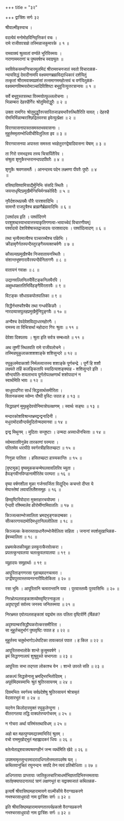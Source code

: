 +++
title = "३२"

+++
द्वात्रिंशः सर्गः ३२  
  
श्रीवाल्मीइरुवाच ।  
  
वदत्येवं मनोमोहविनिवृत्तिकरं वचः ।  
रामे राजीवपत्राक्षे तस्मिन्राजकुमारके ॥ १ ॥  
  
रामवाक्यं श्रुतवतां वर्ण्यते भूरिविस्मयः ।  
नराणाममराणां च पुष्पवर्षश्च स्वाज्ञ्युतः ॥  
  
स्वविवेकसम्यग्विचारमूलमिदं श्रीरामवचनजातं स्वतो विचारा##-  
न्यायसिद्धं देवादीनामपि वक्ष्यमाणब्रह्मविद्याधिकारं दर्शयितुं   
तत्कृतां श्रीरामवाक्यप्रशंसां तत्समागममहोत्सवं च वर्णयितु##-  
वक्ष्यमाणविष्मयरोमाञ्चादिविशिष्टा बभूवुरित्युत्तरत्रान्वयः ॥ १ ॥  
  
सर्वे बभूवुस्तत्रस्था विस्मयोत्फुल्ललोचनाः ।  
भिन्नाम्बरा देहरुहैर्गिरः श्रोतुमिवोद्धुरैः ॥ २ ॥  
  
उक्ता रामगिरः श्रोतुमुद्धुरैरुत्सारितजाड्यभारैरुत्थितैरिति यावत् । देहरुहै   
रोमभिर्भिन्नाम्बराश्छिद्रितवस्त्रा इवेत्युत्प्रेक्षा ॥ २ ॥  
  
विरागवासनापास्तसमस्तभववासनाः ।  
मुहूर्तममृताम्भोधिवीचीविलुलिता इव ॥ ३ ॥  
  
विरागवासनया अपास्ता समस्ता भवहेतुरागद्वेषादिवासना येषाम् ॥ ३ ॥  
  
ता गिरो रामभद्रस्य तस्य चित्रार्पितैरिव ।  
संश्रुता शृणुकैरन्तरानन्दपदपीवरैः ॥ ४ ॥  
  
शृणुकैः श्रवणसमर्तैः । आनन्दस्य पदेन लक्ष्मणा पीवरैः पुष्टैः ॥ ४   
॥  
  
वसिष्ठविश्वामित्राद्यैर्मुनिभिः संसदि स्थितैः ।  
जयन्तधृष्टिप्रमुखैर्मन्त्रिभिर्मन्त्रकोविदैः ॥ ५ ॥  
  
नृपैर्दशरथप्रख्यैः पौरैः पारशवादिभिः ।  
सामन्तै राजपुत्रैश्च ब्राह्मणैर्ब्रह्मवादिभिः ॥ ६ ॥  
  
[पर्श्वादय इति । पर्श्वादिगणे   
परशुशब्दस्याभावात्तस्याकृतिगणत्वा-भावाच्चेदं विचारणीयम्]   
पर्श्वादयो देशविशेषास्तद्राजादयः पारशवादयः । पर्श्वादित्वादण् ॥ ६ ॥  
  
तथा भृत्यैरमात्यैश्च पञ्चरस्थैश्च पक्षिभिः ।  
क्रीडामृगैर्गतस्पन्दैस्तुरङ्गैस्त्यक्तचर्वणैः ॥ ७ ॥  
  
कौसल्याप्रमुखैश्चैव निजवातायनस्थितैः ।  
संशान्तभूषणारावैरस्पन्दैर्वनितागणैः ॥ ८ ॥  
  
वातायनं गवाक्षः ॥ ८ ॥  
  
उद्यानवल्लिनिलयैर्विटङ्कनिलयैरपि ।  
अक्षुब्धपक्षततिभिर्विहङ्गैर्विरतारवैः ॥ ९ ॥  
  
विटङ्कः सौधाग्रकपोतपालिका ॥ ९ ॥  
  
सिद्धैर्नभश्चरैश्चैव तथा गन्धर्वकिन्नरैः ।  
नारदव्यासपुलहप्रमुखैर्मुनिपुङ्गवैः ॥ १० ॥  
  
अन्यैश्च देवदेवेशविद्याधरमहोरगैः ।  
रामस्य ता विचित्रार्था महोदारा गिरः श्रुताः ॥ ११ ॥  
  
देवेशा दिक्पतयः । श्रुता इति सर्वत्र सम्बध्यते ॥ ११ ॥  
  
अथ तूष्णीं स्थितवति रामे राजीवलोचने ।  
तस्मिन्रघुकुलाकाशशशाङ्के शशिसुन्दरे ॥ १२ ॥  
  
रघुकुलमेवाकाशो निर्मलत्वात्तस्य शशाङ्के पूर्णचन्द्रे । पूर्णे हि शशौ   
लक्ष्यते तर्हि कलङ्कितापि स्यादित्याशङ्क्याह - शशिसुन्दरे इति ।   
सौन्दर्याति-शयलाभाय पूर्णतोपलक्षणार्थं शशोपादानं न   
स्वार्थमिति भावः ॥ १२ ॥  
  
साधुवादगिरा सार्धं सिद्धसार्थसमीरिता ।  
वितानकसमा व्योम्नः पौष्पी वृस्टिः पपात ह ॥ १३ ॥  
  
सिद्धग्रहणं मुमुक्ष्हुदेवयोनिमात्रोपलक्षणम् । स्वार्थः सङ्घः ॥ १३ ॥  
  
मन्दारकोशविश्रान्तभ्रमद्वन्द्वनादिनी ।  
मधुरामोदसौन्दर्यमुदितोन्मदमानवा ॥ १४ ॥  
  
द्वन्द्व मिथुनम् । मुदिताः सन्तुष्टाः । उन्मदा अस्वाधीनचित्ताः ॥ १४ ॥  
  
व्योमवातविनुन्नेव तारकाणां परम्परा ।  
पतितमेव धरापीठे स्वर्गस्त्रीहसितच्छटा ॥ १५ ॥  
  
निनुन्ना पातिता । हसितच्छटा हास्यकान्तिः ॥ १५ ॥  
  
[वृष्टमूक] वृष्यमूककचन्मेघलवावलिरिव च्युता ।  
हैयङ्गवीनपिण्डानामीरितेव परम्परा ॥ १६ ॥  
  
वृष्या वर्षणशीला मूका गर्जनवर्जिता विद्युद्भिः कचन्तो दीप्ता ये   
मेघास्तेषां लवावलिर्लेशसमूहः ॥ १६ ॥  
  
हिमवृष्टिरिवोदारा मुक्ताहारचयोपमा ।  
ऐन्दवी रश्मिमालेव क्षीरोर्मीणामिवाततिः ॥ १७ ॥  
  
किञ्जल्काम्भोजवलिता भ्रमद्भृङ्गकदम्बका ।  
सीत्कारगायदामोदिमधुरानिललोलिता ॥ १८ ॥  
  
किञ्जल्कः केसरस्तत्प्रधानैरम्भोजैर्वलिता सहिता । जनानां स्पर्शसुखाभि##-  
ईषच्चालिता ॥ १८ ॥  
  
प्रभ्रमत्केतकीव्यूहा प्रस्फूरत्कैरवोत्करा ।  
प्रपतत्कुन्दवलया चलत्कुवलयालया ॥ १९ ॥  
  
व्यूहादयः समूहार्थाः ॥ १९ ॥  
  
आपूरिताङ्गणरसा गृहाच्छादनचत्वरा ।  
उग्द्रीवपुरवास्तव्यनरनारीविलोकिता ॥ २० ॥  
  
रसा भूमिः । आपूरितानि चत्वरान्तानि यया । पुरवास्तव्यैः पुरवासिभिः ॥ २० ॥  
  
निरभ्रोत्पलसङ्काशव्योमवृष्टिरनाकुला ।  
अदृष्टपूर्वा सर्वस्य जनस्य जनितस्मया ॥ २१ ॥  
  
निरभ्रमत एवोत्पलसङ्काशं यद्व्योम ततः पतिता वृष्टिर्वर्णि (र्षि##?  
  
अदृश्याम्बरसिद्धौघकरोत्करसमीरिता ।  
सा मुहूर्तचतुर्भागं पुष्पवृष्टिः पपात ह ॥ २२ ॥  
  
मुहूर्तस्य चतुर्थभागोऽर्धघटिका तावत्कालं पपात । ह किल ॥ २२ ॥  
  
आपूरितसभालोके शान्ते कुसुमवर्षणे ।  
इमं सिद्धगणालापं शुश्रुवुस्ते सभागताः ॥ २३ ॥  
  
आपूरिताः सभा तद्गता लोकाश्च येन । शान्ते उपरते सति ॥ २३ ॥  
  
आकल्पं सिद्धसेनासु भ्रमद्भिरभितोदिवम् ।  
अपूर्वमिदमस्माभिः श्रुतं श्रुतिरसायनम् ॥ २४ ॥  
  
दिवमभितः स्वर्गस्य सर्वप्रदेशेषु श्रुतिरसायनं श्रोत्रामृतं   
वेदसारभूतं वा ॥ २४ ॥  
  
यदनेन किलोदारमुक्तं रघुकुलेन्दुना ।  
वीतरागतया तद्धि वाक्पतेरप्यगोचरम् ॥ २५ ॥  
  
न गोचरा अर्था यस्मिंस्तथाविधम् ॥ २५ ॥  
  
अहो बत महत्पुण्यमद्यास्माभिरिदं श्रुतम् ।  
वचो राममुखोद्भूतं महाह्लादकरं धियः ॥ २६ ॥  
  
बतेत्येताद्र्शवाक्यश्रवणहीनं जन्म व्यर्थमिति खेदे ॥ २६ ॥  
  
उपशमामृतसुन्दरमादरादधिगतोत्तमतापदमेष यत् ।  
कथितवानुचितं रघुनन्दनः सपदि तेन व्ययं प्रतिबोधिताः ॥ २७ ॥  
  
अधिगतायाः प्राप्तायाः जातिकुलचारित्र्यधर्माभिज्ञतादिभिरुत्तमतायाः   
सार्तह्क्यापादनात्पदं त्राणं लक्षणभूतं वा यद्वाक्यजातं कथित##-  
  
इत्यार्षे श्रीवासिष्ठमहारामायणे वाल्मीकीये वैराग्यप्रकरणे   
नभश्चरसाधुवादो नाम द्वात्रिंशः सर्गः ॥ ३२ ॥  
  
इति श्रीवासिष्ठमहारामायणतात्पर्यप्रकाशे वैराग्यप्रकरणे    
नभश्चरसाधुवादो नाम द्वात्रिंशः सर्गः ॥ ३२ ॥  
  